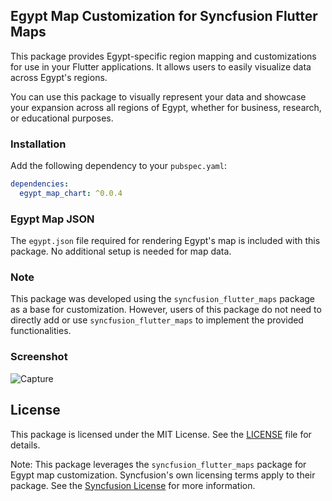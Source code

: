 ## Egypt Map Customization for Syncfusion Flutter Maps

This package provides Egypt-specific region mapping and customizations for use in your Flutter applications. It allows users to easily visualize data across Egypt's regions.  

You can use this package to visually represent your data and showcase your expansion across all regions of Egypt, whether for business, research, or educational purposes.

### Installation  
Add the following dependency to your `pubspec.yaml`:  
```yaml
dependencies:
  egypt_map_chart: ^0.0.4
```

### Egypt Map JSON  
The `egypt.json` file required for rendering Egypt's map is included with this package. No additional setup is needed for map data.

### Note  
This package was developed using the `syncfusion_flutter_maps` package as a base for customization. However, users of this package do not need to directly add or use `syncfusion_flutter_maps` to implement the provided functionalities.

### Screenshot  

![Capture](https://github.com/user-attachments/assets/8d63828e-5fec-466d-8848-d2e3931348e4)

## License  

This package is licensed under the MIT License. See the [LICENSE](./LICENSE) file for details.  

Note: This package leverages the `syncfusion_flutter_maps` package for Egypt map customization. Syncfusion's own licensing terms apply to their package. See the [Syncfusion License](https://www.syncfusion.com/content/downloads/syncfusion_license.pdf) for more information.  

